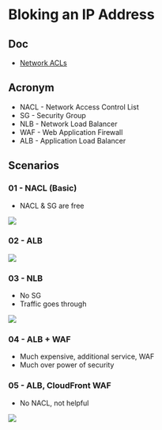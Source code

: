 # Bloking an IP Address

## Doc
* [Network ACLs](https://docs.aws.amazon.com/vpc/latest/userguide/vpc-network-acls.html)

## Acronym
* NACL - Network Access Control List
* SG - Security Group
* NLB - Network Load Balancer
* WAF - Web Application Firewall
* ALB - Application Load Balancer

## Scenarios
### 01 - NACL (Basic)
* NACL & SG are free

[<img src="https://i.imgur.com/28a7rNA.png">](https://i.imgur.com/28a7rNA.png)

### 02 - ALB
[<img src="https://i.imgur.com/z3kQ9jT.png">](https://i.imgur.com/z3kQ9jT.png)

### 03 - NLB
* No SG
* Traffic goes through

[<img src="https://i.imgur.com/JfDV87X.png">](https://i.imgur.com/JfDV87X.png)

### 04 - ALB + WAF
* Much expensive, additional service, WAF
* Much over power of security

### 05 - ALB, CloudFront WAF
* No NACL, not helpful

[<img src="https://i.imgur.com/p8NEO9r.png">](https://i.imgur.com/p8NEO9r.png)
